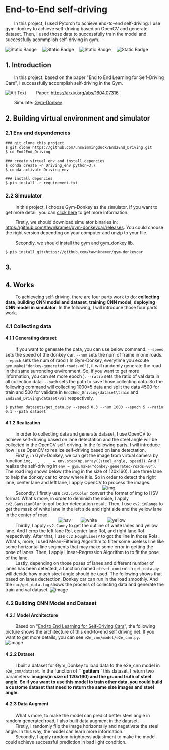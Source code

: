 # End-to-End self-driving
&emsp;&emsp;In this project, I used Pytorch to achieve end-to-end self-driving. I use gym-donkey to achieve self-driving based on OpenCV and generate dataset. Then, I used those data to successfully train the model and successfully acommplish self-driving in gym.

![Static Badge](https://img.shields.io/badge/Python%203.7%2B-make?&logo=python&logoColor=white&labelColor=blue&color=gray)
&emsp;![Static Badge](https://img.shields.io/badge/PyTorch,Torchvision-make?logo=pytorch&logoColor=white&labelColor=orange&color=white)
&emsp;![Static Badge](https://img.shields.io/badge/OpenCV-make?logo=opencv&logoColor=white&labelColor=green&color=white)
&emsp;![Static Badge](https://img.shields.io/badge/Gym-make?logo=OpenAI&logoColor=white&labelColor=black&color=white)

## 1. Introduction
&emsp;&emsp;In this project, based on the paper "End to End Learning for Self-Driving Cars", I successfully accomplish self-driving in the Gym. 

![Alt Text](https://example.com/path/to/your/gif.gif) 
&emsp;&emsp;Paper: https://arxiv.org/abs/1604.07316 

&emsp;&emsp;Simulate: [Gym-Donkey](https://github.com/tawnkramer/gym-donkeycar)

## 2. Building virtual environment and simulator 
### 2.1 Env and dependencies
```
### git clone this project
$ git clone https://github.com/unswimmingduck/End2End_Driving.git
$ cd End2End_Driving

### create virtual env and install depencies
$ conda create -n Driving_env python=3.7
$ conda activate Driving_env

### install depencies
$ pip install -r requirement.txt 
```
### 2.2 Simuulator
&emsp;&emsp; In this project, I choose Gym-Donkey as the simulator. If you want to get more detail, you can [click here](https://github.com/tawnkramer/gym-donkeycar) to get more information. 

&emsp;&emsp; Firstly, we should download simulator binaries in: https://github.com/tawnkramer/gym-donkeycar/releases. You could choose the right version depending on your computer and unzip to your file. 

&emsp;&emsp; Secondly, we should install the gym and gym_donkey lib. 
```
$ pip install git+https://github.com/tawnkramer/gym-donkeycar
```
## 3. 

## 4. Works
&emsp;&emsp; To achieveing self-driving, there are four parts work to do: **collecting data**, **building CNN model and dataset**, **training CNN model**, **deploying CNN model in simulator**. In the following, I will introduce those four parts work.
### 4.1 Collecting data
#### 4.1.1 Generating dataset
&emsp;&emsp; If you want to generate the data, you can use below command. ```--speed``` sets the speed of the donkey car. ```--num``` sets the num of frame in one roads. ```--epoch``` sets the num of raod ( In Gym-Donkey, everytime you excute ```gym.make("donkey-generated-roads-v0")```, it will randomly generate the road in the same surronding environment. So, if you want to get more information, you can set more epoch ). ```--ratio``` sets the ratio of val data in all collection data. ```--path``` sets the path to save those collecting data. So the following command will collecting 1000*5 data and split the data 4500 for train and 500 for validate in ```End2End_Driving\dataset\train``` and ```End2End_Driving\dataset\val``` respectively.  
```
$ python datasets/get_data.py --speed 0.3 --num 1000 --epoch 5 --ratio 0.1 --path dataset
```
#### 4.1.2 Realization
&emsp;&emsp; In order to collecting data and generate dataset, I use OpenCV to achieve self-driving based on lane detectation and the steel angle will be collected in the OpenCV self-driving. In the following parts, I will introduce how I use OpenCV to realize self-driving based on lane detectation.  
&emsp;&emsp; Firstly, in Gym-Donkey, we can get the image from virtual camera by function ```img, _, _, _ = env.step(np.array([steel_angle, speed])```. And I realize the self-driving in ```env = gym.make("donkey-generated-roads-v0")```. The road img shows below (the img in the size of 120x160). I use three lane to help the donkey car to know where it is. So in order to detect the right lane, center lane and left lane, I apply OpenCV to process the images.   
&emsp;&emsp;&emsp;&emsp;&emsp;&emsp;&emsp;&emsp;&emsp;&emsp;&emsp;&emsp;&emsp;&emsp;&emsp;&emsp;&emsp;&emsp;&emsp;&emsp;&emsp;&emsp;![img](https://github.com/unswimmingduck/End2End_Driving/assets/111033998/3a431b44-ba0f-4d38-afe9-674dc8dcd3cd)   
&emsp;&emsp; Secondly, I firstly use ```cv2.cvtColor``` convert the format of img to HSV format. What's more, in order to deminish the noise, I apply ```cv2.GaussianBlur``` to got better detectation result. Then, I use ```cv2.inRange``` to get the mask of white lane in the left side and right side and the yellow lane in the center of road.   
&emsp;&emsp;&emsp;&emsp;&emsp;&emsp;&emsp;&emsp;&emsp;&emsp;&emsp;&emsp;![hsv](https://github.com/unswimmingduck/End2End_Driving/assets/111033998/b1aebef9-c391-4996-acde-6ee2c71d5d53)
&emsp;&emsp;![white](https://github.com/unswimmingduck/End2End_Driving/assets/111033998/a5fd8864-dfdb-48d5-ba29-5e87e6042a6c)
&emsp;&emsp;![yellow](https://github.com/unswimmingduck/End2End_Driving/assets/111033998/c8f0de9f-6353-443f-abc7-3a5e1205226f)   
&emsp;&emsp; Thirdly, I apply ```cv2.Canny``` to get the outline of white lanes and yellow lane. And I crop the left lane RoI, center lane RoI, and right lane RoI respectively. After that, I use ```cv2.HoughLinesP``` to got the line in those RoIs. What's, more, I used Mean-Filtering Algorithm to filter some useless line like some horizontal line segments that may make some error in getting the pose of lanes. Then, I apply Linear-Regression Algorithm to to fit the pose of the lane.  
&emsp;&emsp; Lastly, depending on those poses of lanes and different number of lanes has been detected, a function named ```offset_control``` in ```get_data.py``` will decide how much steel angle should be used. The following shows that based on lanes dectection, Donkey car can run in the road smoothly. And the ```doc/get_data.log``` shows the process of collecting data and generate the train and val dataset. 
![image]()

### 4.2 Building CNN Model and Dataset
#### 4.2.1 Model Architecture
&emsp;&emsp; Based on "[End to End Learning for Self-Driving Cars](https://arxiv.org/abs/1604.07316 )", the following picture shows the architecture of this end-to-end self driving net. If you want to get more details, you can see ```e2e_cnn/model/e2e_cnn.py```.
&emsp;&emsp; &emsp;![image](https://github.com/unswimmingduck/End2End_Driving/assets/111033998/a6e979c3-efba-46f7-8e15-e12d72071ad2)
#### 4.2.2 Dataset
&emsp;&emsp; I built a dataset for Gym_Donkey to load data to the e2e_cnn model in ```e2e_cmm/dataset```. In the function of ```__getitem__`` this dataset, I return two parameters: **images(in size of 120x160) and the gruond truth of steel angle**. **So if you want to use this model to train other data, you could build a custome dataset that need to return the same size images and steel angle.**  
#### 4.2.3 Data Augment
&emsp;&emsp; What's more, to make the model can predict better steel angle in random generated road, I also built data augment in the dataset.  
&emsp;&emsp; Firstly, I randomly filp the image horizontally and nagetivate the steel angle. In this way, the model can learn more information.  
&emsp;&emsp; Secondly, I apply random brightness adjustment to make the model could achieve successful prediction in bad light condition.




